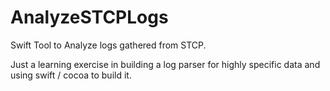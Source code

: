 # AnalyzeSTCPLogs
Swift Tool to Analyze logs gathered from STCP.

Just a learning exercise in building a log parser for highly specific data and using swift / cocoa to build it.
